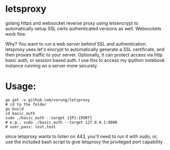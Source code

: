 # letsproxy
golang https and websocket reverse proxy using letsencrypt to automatically setup SSL certs
authenticated versions as well. Websockets work fine.

Why? You want to run a web server behind SSL and authentication. letsproxy uses let's encrypt to automatically generate a SSL certificate, and then proxies traffic to your server. Optionally, it can protect access via http basic auth, or session based auth.
I use this to access my ipython notebook instance running on a server more securely.


# Usage:

```
go get -u github.com/varung/letsproxy
# cd to the folder
go build
cd basic_auth
sudo ./basic_auth --target {IP}:{PORT}
# e.g., sudo ./basic_auth --target 127.0.0.1:8080
# user,pass: test,test
```

since letsproxy wants to listen on 443, you'll need to run it with sudo, or, use the included bash script to give letsproxy the privileged port capability
